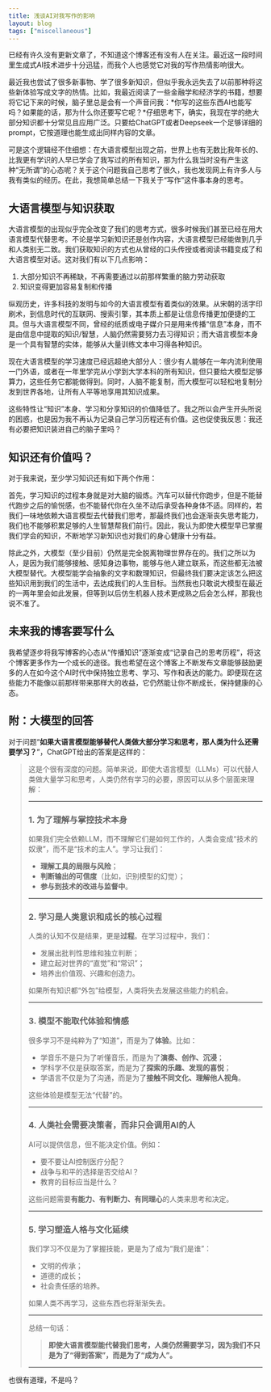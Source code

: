 ```yaml
---
title: 浅谈AI对我写作的影响
layout: blog
tags: ["miscellaneous"]
---
```


已经有许久没有更新文章了，不知道这个博客还有没有人在关注。最近这一段时间里生成式AI技术进步十分迅猛，而我个人也感觉它对我的写作热情影响很大。

最近我也尝试了很多新事物、学了很多新知识，但似乎我永远失去了以前那种将这些新体验写成文字的热情。比如，我最近阅读了一些金融学和经济学的书籍，想要将它记下来的时候，脑子里总是会有一个声音问我：*你写的这些东西AI也能写吗？如果能的话，那为什么你还要写它呢？*仔细思考下，确实，我现在学的绝大部分知识都十分常见且应用广泛。只要给ChatGPT或者Deepseek一个足够详细的prompt，它按道理也能生成出同样内容的文章。

可是这个逻辑经不住细想：在大语言模型出现之前，世界上也有无数比我年长的、比我更有学识的人早已学会了我写过的所有知识，那为什么我当时没有产生这种“无所谓”的心态呢？关于这个问题我自己思考了很久，我也发现网上有许多人与我有类似的经历。在此，我想简单总结一下我关于“写作”这件事本身的思考。

## 大语言模型与知识获取

大语言模型的出现似乎完全改变了我们的思考方式，很多时候我们甚至已经在用大语言模型代替思考。不论是学习新知识还是创作内容，大语言模型已经能做到几乎和人类别无二致。我们获取知识的方式也从曾经的口头传授或者阅读书籍变成了和大语言模型对话。这对我们有以下几点影响：

1. 大部分知识不再稀缺，不再需要通过以前那样繁重的脑力劳动获取
2. 知识变得更加容易复制和传播

纵观历史，许多科技的发明与如今的大语言模型有着类似的效果。从宋朝的活字印刷术，到信息时代的互联网、搜索引擎，其本质上都是让信息传播更加便捷的工具。但与大语言模型不同，曾经的纸质或电子媒介只是用来传播“信息”本身，而不是由信息中提取的知识/智慧，人脑仍然需要努力去习得知识；而大语言模型本身是一个具有智慧的实体，能够从大量训练文本中习得各种知识。

现在大语言模型的学习速度已经远超绝大部分人：很少有人能够在一年内流利使用一门外语，或者在一年里学完从小学到大学本科的所有知识，但只要给大模型足够算力，这些任务它都能做得到。同时，人脑不能复制，而大模型可以轻松地复制分发到世界各地，让所有人平等地享用其知识成果。

这些特性让“知识”本身、学习和分享知识的价值降低了。我之所以会产生开头所说的困惑，也是因为我不再认为记录自己学习历程还有价值。这也促使我反思：我还有必要把知识装进自己的脑子里吗？

## 知识还有价值吗？

对于我来说，至少学习知识还有如下两个作用：

首先，学习知识的过程本身就是对大脑的锻炼。汽车可以替代你跑步，但是不能替代跑步之后的愉悦感，也不能替代你在久坐不动后承受各种身体不适。同样的，若我们一味地依赖大语言模型去代替我们思考，那最终我们也会逐渐丧失思考能力，我们也不能够积累足够的人生智慧帮我们前行。因此，我认为即使大模型早已掌握我们学会的知识，不断地学习新知识也对我们的身心健康十分有益。

除此之外，大模型（至少目前）仍然是完全脱离物理世界存在的。我们之所以为人，是因为我们能够接触、感知身边事物，能够与他人建立联系，而这些都无法被大模型替代。大模型能学会抽象的文字和数理知识，但最终我们要决定该怎么把这些知识用到我们的生活中，去达成我们的人生目标。当然我也只敢说大模型在最近的一两年里会如此发展，但等到以后仿生机器人技术更成熟之后会怎么样，那我也说不准了。

## 未来我的博客要写什么

我希望逐步将我写博客的心态从“传播知识”逐渐变成“记录自己的思考历程”，将这个博客更多作为一个成长的途径。我也希望在这个博客上不断发布文章能够鼓励更多的人在如今这个AI时代中保持独立思考、学习、写作和表达的能力。即便现在这些能力不能像以前那样带来那样大的收益，它仍然能让你不断成长，保持健康的心态。

## 附：大模型的回答

对于问题“**如果大语言模型能够替代人类做大部分学习和思考，那人类为什么还需要学习？**”，ChatGPT给出的答案是这样的：

> 这是个很有深度的问题。简单来说，即使大语言模型（LLMs）可以代替人类做大量学习和思考，人类仍然有学习的必要，原因可以从多个层面来理解：
>
> ---
>
> ### 1. **为了理解与掌控技术本身**
>
> 如果我们完全依赖LLM，而不理解它们是如何工作的，人类会变成“技术的奴隶”，而不是“技术的主人”。学习让我们：
>
> - **理解工具的局限与风险**；
> - **判断输出的可信度**（比如，识别模型的幻觉）；
> - **参与到技术的改进与监督中**。
>
> ---
>
> ### 2. **学习是人类意识和成长的核心过程**
>
> 人类的认知不仅是结果，更是**过程**。在学习过程中，我们：
>
> - 发展出批判性思维和独立判断；
> - 建立起对世界的“直觉”和“常识”；
> - 培养出价值观、兴趣和创造力。
>
> 如果所有知识都“外包”给模型，人类将失去发展这些能力的机会。
>
> ---
>
> ### 3. **模型不能取代体验和情感**
>
> 很多学习不是纯粹为了“知道”，而是为了**体验**。比如：
>
> - 学音乐不是只为了听懂音乐，而是为了**演奏、创作、沉浸**；
> - 学科学不仅是获取答案，而是为了**探索的乐趣、发现的喜悦**；
> - 学语言不仅是为了沟通，而是为了**接触不同文化、理解他人视角**。
>
> 这些体验是模型无法“代替”的。
>
> ---
>
> ### 4. **人类社会需要决策者，而非只会调用AI的人**
>
> AI可以提供信息，但不能决定价值。例如：
>
> - 要不要让AI控制医疗分配？
> - 战争与和平的选择是否交给AI？
> - 教育的目标应当是什么？
>
> 这些问题需要**有能力、有判断力、有同理心**的人类来思考和决定。
>
> ---
>
> ### 5. **学习塑造人格与文化延续**
>
> 我们学习不仅是为了掌握技能，更是为了成为“我们是谁”：
>
> - 文明的传承；
> - 道德的成长；
> - 社会责任感的培养。
>
> 如果人类不再学习，这些东西也将渐渐失去。
>
> ---
>
> 总结一句话：
>
> > **即使大语言模型能代替我们思考，人类仍然需要学习，因为我们不只是为了“得到答案”，而是为了“成为人”。**
>
> ---

也很有道理，不是吗？
